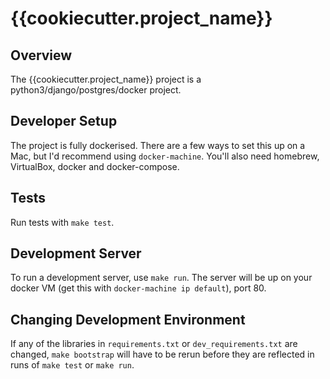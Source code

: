 # {{cookiecutter.project_name}} 

## Overview

The {{cookiecutter.project_name}} project is a python3/django/postgres/docker project.

## Developer Setup

The project is fully dockerised. There are a few ways to set this up on a Mac, but I'd recommend using `docker-machine`. You'll also need homebrew, VirtualBox, docker and docker-compose.

## Tests

Run tests with `make test`.

## Development Server

To run a development server, use `make run`. The server will be up on your docker VM (get this with `docker-machine ip default`), port 80.

## Changing Development Environment

If any of the libraries in `requirements.txt` or `dev_requirements.txt` are changed, `make bootstrap` will have to be rerun before they are reflected in runs of `make test` or `make run`.
